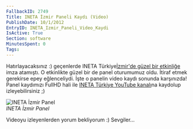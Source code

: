 ```yaml
---
FallbackID: 2749
Title: INETA İzmir Paneli Kaydı (Video)
PublishDate: 10/1/2012
EntryID: INETA_Izmir_Paneli_Video_Kaydi
IsActive: True
Section: software
MinutesSpent: 0
Tags: 
---
```

Hatırlayacaksınız :) geçenlerde INETA Türkiye[İzmir'de güzel bir
etkinliğe](http://daron.yondem.com/tr/post/INETA_Izmir_Etkinligi_Geldi_Gecti)
imza atamıştı. O etkinlikte güzel bir de panel oturumumuz oldu. İtiraf
etmek gerekirse epey eğlenceliydi. İşte o panelin video kaydı sonunda
karşınızda! Panel kaydımızı FullHD hali ile [INETA Türkiye YouTube
kanalı](http://www.youtube.com/watch?v=7NnUQwU1YfE&context=C362e4afADOEgsToPDskKbn2UG8cIJYs6e9QQKczzH)na
kaydolup izleyebilirsiniz ;)

![INETA İzmir
Panel](media/INETA_Izmir_Paneli_Video_Kaydi/ineta_izmir_panel.jpg)\
*INETA İzmir Panel*

Videoyu izleyenlerden yorum bekliyorum :) Sevgiler...


